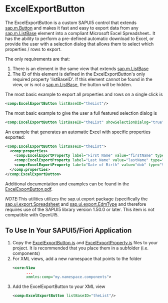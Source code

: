 # ExcelExportButton
The ExcelExportButton is a custom SAPUI5 control that extends [sap.m.Button](https://sapui5.hana.ondemand.com/#/api/sap.m.Button) and makes it fast and easy to export data
from any [sap.m.ListBase](https://sapui5.hana.ondemand.com/#/api/sap.m.ListBase) element into a compliant Microsoft Excel Spreadsheet.. It has the ability to perform a pre-defined
automatic download to Excel, or provide the user with a selection dialog that allows them to select which properties / rows to export.

The only requirements are that:
1. There is an element in the same view that extends [sap.m.ListBase](https://sapui5.hana.ondemand.com/#/api/sap.m.ListBase)
2. The ID of this element is defined in the ExcelExportButton's only required property 'listBaseID'. 
   If this element cannot be found in the view, or is not a [sap.m.ListBase](https://sapui5.hana.ondemand.com/#/api/sap.m.ListBase), the button will be hidden.
   
The most basic example to export all properties and rows on a single click is

```XML
<comp:ExcelExportButton listBaseID="theList"/>
```

The most basic example to give the user a full featured selection dialog is

```XML
<comp:ExcelExportButton listBaseID="theList" showSelectionDialog="true"/>
```

An example that generates an automatic Excel with specific properties exported:

```XML
<comp:ExcelExportButton listBaseID="theList">
  <comp:properties>
    <comp:ExcelExportProperty label="First Name" value="firstName" type="String"/>
    <comp:ExcelExportProperty label="Last Name" value="lastName" type="String"/>
    <comp:ExcelExportProperty label="Date of Birth" value="dob" type="String"/>
  </comp:properties>
</comp:ExcelExportButton>
```
    
Additional documentation and examples can be found in the [ExcelExportButton.pdf](https://github.com/tommycole6/ExcelExportButton/blob/main/Excel%20Export%20Button.pdf).

*NOTE*:This utilities utilizes the sap.ui.export package (specifically the [sap.ui.export.Spreadsheet](https://sapui5.hana.ondemand.com/#/api/sap.ui.export.Spreadsheet) and [sap.ui.export.EdmType](https://sapui5.hana.ondemand.com/#/api/sap.ui.export.EdmType) and therefore requires use of the SAPUI5 library version 1.50.0 or later. This item is not compatible with OpenUI5.

## To Use In Your SAPUI5/Fiori Application
1. Copy the [ExcelExportButton.js](https://github.com/tommycole6/ExcelExportButton/blob/main/ExcelExportButton.js) and [ExcelExportProperty.js](https://github.com/tommycole6/ExcelExportButton/blob/main/ExcelExportProperty.js) files to your project. It is recommended that you place them in a subfolder (i.e. components)
2. For XML views, add a new namespace that points to the folder
   ```XML
   <core:View
         ...
         xmmlns:comp="my.namespace.components">
   ```
3. Add the ExcelExportButton to your XML view
   ```XML
   <comp:ExcelExportButton listBaseID="theList"/>
   ```
      
